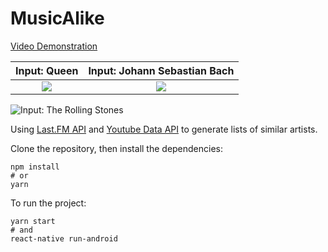 # MusicAlike
[Video Demonstration](https://github.com/virtumonde/musicalike/blob/master/demo/demo.mp4?raw=true)

Input: Queen             |  Input: Johann Sebastian Bach         
:-------------------------:|:-------------------------:
![](https://github.com/virtumonde/musicalike/blob/master/demo/demo_2.gif?raw=true)  |  ![](https://github.com/virtumonde/musicalike/blob/master/demo/demo_3.gif?raw=true)

![Input: The Rolling Stones](https://github.com/virtumonde/musicalike/blob/master/demo/demo_1.gif?raw=true)



Using [Last.FM API](https://www.last.fm/api/) and [Youtube Data API](https://developers.google.com/youtube/v3/)
to generate lists of similar artists.

Clone the repository, then install the
dependencies:

```
npm install
# or
yarn
```

To run the project:

```
yarn start
# and
react-native run-android
```
